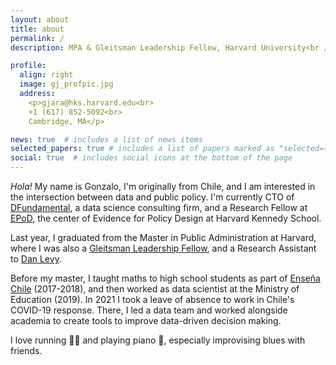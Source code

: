 ```yaml
---
layout: about
title: about
permalink: /
description: MPA & Gleitsman Leadership Fellow, Harvard University<br />Engineer, Pontifical Catholic University of Chile

profile:
  align: right
  image: gj_profpic.jpg
  address: 
    <p>gjara@hks.harvard.edu<br>
    +1 (617) 852-5092<br>
    Cambridge, MA</p>

news: true  # includes a list of news items
selected_papers: true # includes a list of papers marked as "selected={true}"
social: true  # includes social icons at the bottom of the page
---
```



_Hola!_  My name is Gonzalo, I'm originally from Chile, and I am interested in the intersection between data and public policy.  I'm currently CTO of [DFundamental](https://dfundamental.com), a data science consulting firm, and a Research Fellow at [EPoD](https://epod.cid.harvard.edu), the center of Evidence for Policy Design at Harvard Kennedy School.

Last year, I graduated from the Master in Public Administration at Harvard, where I was also a [Gleitsman Leadership Fellow](https://cpl.hks.harvard.edu/gleitsman-leadership-fellowship), and a Research Assistant to [Dan Levy](https://www.hks.harvard.edu/faculty/dan-levy).

Before my master, I taught maths to high school students as part of [Enseña Chile](https://ensenachile.cl) (2017-2018), and then worked as data scientist at the Ministry of Education (2019). In 2021 I took a leave of absence to work in Chile's COVID-19 response. There, I led a data team and worked alongside academia to create tools to improve data-driven decision making.

I love running :running_man: and playing piano :musical_keyboard:, especially improvising blues with friends.